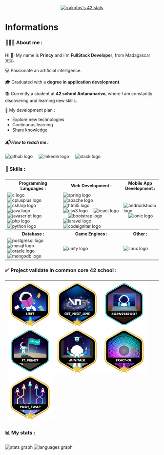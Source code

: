 <div align="center">  
  <a href="https://github.com/oakoudad/badge42"><img src="https://badge.mediaplus.ma/greenbinary/rrakotos?1337Badge=off&UM6P=off" alt="rrakotos's 42 stats" /></a>
</div>

###

<h1 align="left">Informations</h1>

###

<h3 align="left">​🧑🏻‍💻​ About me :</h3>

###

Hi ​👋​! My name is **Princy** and I'm **FullStack Developer**, from Madagascar ​​🇲🇬​.

​​💻 ​Passionate an artificial intelligence.

​​🎓​ Graduated with a **degree in application development**.

​​​📚​ Currently a student at **42 school Antananarivo**, where I am constantly discovering and learning new skills.

​🌱​ My development plan :
 - Explore new technologies
- Continuous learning
- Share knowledge

###

<h5 align="left">📬 How to reach me :</h5>

###

<div align="left">
  <img src="https://skillicons.dev/icons?i=github" height="40" alt="github logo"  />
  <img width="12" />
  <img src="https://cdn.jsdelivr.net/gh/devicons/devicon/icons/linkedin/linkedin-original.svg" height="40" alt="linkedin logo"  />
  <img width="12" />
  <img src="https://cdn.jsdelivr.net/gh/devicons/devicon/icons/slack/slack-original.svg" height="40" alt="slack logo"  />
</div>

###

<h3 align="left">​​​🎯​​ Skills :</h3>

###

<table  >
      <tr>
          <th>Programming Languages :</th>
          <th>Web Development :</th>
          <th>Mobile App Development :</th>
      </tr>
      <tr>
          <td>
              <img src="https://cdn.jsdelivr.net/gh/devicons/devicon/icons/c/c-original.svg" height="40" alt="c logo"  />
              <img width="12" />
              <img src="https://cdn.jsdelivr.net/gh/devicons/devicon/icons/cplusplus/cplusplus-original.svg" height="40" alt="cplusplus logo"  />
              <img width="12" />
              <img src="https://cdn.jsdelivr.net/gh/devicons/devicon/icons/csharp/csharp-original.svg" height="40" alt="csharp logo"  />
              <img width="12" />
              <img src="https://cdn.jsdelivr.net/gh/devicons/devicon/icons/java/java-original.svg" height="40" alt="java logo"  />
              <img width="12" />
              <img src="https://cdn.jsdelivr.net/gh/devicons/devicon/icons/javascript/javascript-original.svg" height="40" alt="javascript logo"  />
              <img width="12" />
              <img src="https://cdn.jsdelivr.net/gh/devicons/devicon/icons/php/php-original.svg" height="40" alt="php logo"  />
              <img width="12" />
              <img src="https://cdn.jsdelivr.net/gh/devicons/devicon/icons/python/python-original.svg" height="40" alt="python logo"  />
          </td>
          <td>
              <img src="https://cdn.jsdelivr.net/gh/devicons/devicon/icons/spring/spring-original.svg" height="40" alt="spring logo"  />
              <img width="12" />
              <img src="https://cdn.jsdelivr.net/gh/devicons/devicon/icons/apache/apache-original.svg" height="40" alt="apache logo"  />
              <img src="https://cdn.jsdelivr.net/gh/devicons/devicon/icons/html5/html5-original.svg" height="40" alt="html5 logo"  />
              <img width="12" />
              <img src="https://cdn.jsdelivr.net/gh/devicons/devicon/icons/css3/css3-original.svg" height="40" alt="css3 logo"  />
              <img width="12" />
              <img src="https://cdn.jsdelivr.net/gh/devicons/devicon/icons/react/react-original.svg" height="40" alt="react logo"  />
              <img width="12" />
              <img src="https://cdn.jsdelivr.net/gh/devicons/devicon/icons/bootstrap/bootstrap-original.svg" height="40" alt="bootstrap logo"  />
               <img src="https://cdn.jsdelivr.net/gh/devicons/devicon/icons/laravel/laravel-original.svg" height="40" alt="laravel logo"  />
              <img width="12" />
              <img src="https://cdn.jsdelivr.net/gh/devicons/devicon/icons/codeigniter/codeigniter-plain.svg" height="40" alt="codeigniter logo"  />
          </td>
          <td>
              <img src="https://cdn.jsdelivr.net/gh/devicons/devicon/icons/androidstudio/androidstudio-original.svg" height="40" alt="androidstudio logo"  />
              <img width="12" />
              <img src="https://cdn.simpleicons.org/ionic/3880FF" height="40" alt="ionic logo"  />
          </td>
      </tr>
      <tr>
          <th>Database :</th>
          <th>Game Engines :</th>
          <th>Other :</th>
      </tr>
      <tr>
          <td>
              <img src="https://cdn.jsdelivr.net/gh/devicons/devicon/icons/postgresql/postgresql-original.svg" height="40" alt="postgresql logo"  />
              <img width="12" />
              <img src="https://cdn.jsdelivr.net/gh/devicons/devicon/icons/mysql/mysql-original.svg" height="40" alt="mysql logo"  />
              <img width="12" />
              <img src="https://cdn.jsdelivr.net/gh/devicons/devicon/icons/oracle/oracle-original.svg" height="40" alt="oracle logo"  />
              <img width="12" />
              <img src="https://cdn.jsdelivr.net/gh/devicons/devicon/icons/mongodb/mongodb-original.svg" height="40" alt="mongodb logo"  />
          </td>
          <td>
              <img src="https://cdn.simpleicons.org/unity/FFFFFF" height="40" alt="unity logo"  />
          </td>
          <td>
              <img src="https://cdn.jsdelivr.net/gh/devicons/devicon/icons/linux/linux-original.svg" height="40" alt="linux logo"  />
          </td>
      </tr>
  </table>


###

<h3 align="left">✅​ Project validate in common core 42 school :</h3>

###


| ![libft-bonus](./badges/libftm.png) ![get_next_line-bonus](./badges/get_next_linem.png) ![born2beroot](./badges/born2beroote.png) ![ft_printf](./badges/ft_printfe.png)  ![minitalk-bonus](./badges/minitalkm.png) ![fractol-bonus](./badges/fract-olm.png) ![push_swap-bonus](./badges/push_swapm.png)  |
| :------------  |
###

<h3 align="left">📊​ My stats :</h3>

###

<div align="left">
  <img src="https://github-readme-stats.vercel.app/api?username=PrincyRaks&hide_title=false&hide_rank=false&show_icons=true&include_all_commits=true&count_private=true&disable_animations=false&theme=algolia&locale=en&hide_border=false&order=1" height="170" alt="stats graph"  />
  <img src="https://github-readme-stats.vercel.app/api/top-langs?username=PrincyRaks&locale=en&hide_title=false&layout=compact&card_width=320&langs_count=5&theme=algolia&hide_border=false&order=2" height="170" alt="languages graph"  />
</div>
